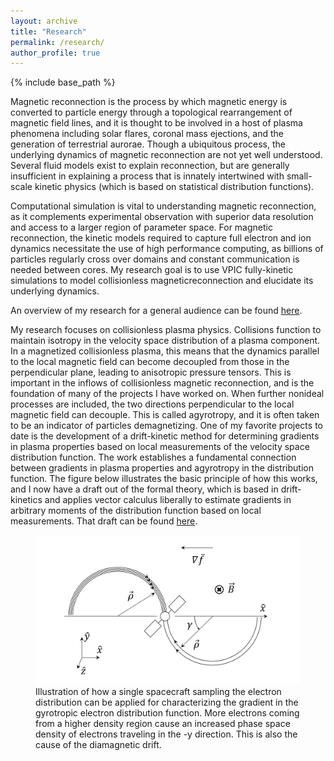 ```yaml
---
layout: archive
title: "Research"
permalink: /research/
author_profile: true
---
```


{% include base_path %}

Magnetic reconnection is the process by which magnetic energy is converted to particle energy through a topological rearrangement of magnetic field lines, and it is thought to be involved in a host of plasma phenomena including solar flares, coronal mass ejections, and the generation of terrestrial aurorae. Though a ubiquitous process, the underlying dynamics of magnetic reconnection are not yet well understood. Several fluid models exist to explain reconnection, but are generally insufficient in explaining a process that is innately intertwined with small-scale kinetic physics (which is based on statistical distribution functions).

Computational simulation is vital to understanding magnetic reconnection, as it complements experimental observation with superior data resolution and access to a larger region of parameter space. For magnetic reconnection, the kinetic models required to capture full electron and ion dynamics necessitate the use of high performance computing, as billions of particles regularly cross over domains and constant communication is needed between cores. My research goal is to use VPIC fully-kinetic simulations to model collisionless magneticreconnection and elucidate its underlying dynamics.

An overview of my research for a general audience can be found <a href="https://www.krellinst.org/csgf/fellows/fellow-reflections/blake-wetherton">here</a>.

My research focuses on collisionless plasma physics. Collisions function to maintain isotropy in the velocity space distribution of a plasma component. In a magnetized collisionless plasma, this means that the dynamics parallel to the local magnetic field can become decoupled from those in the perpendicular plane, leading to anisotropic pressure tensors. This is important in the inflows of collisionless magnetic reconnection, and is the foundation of many of the projects I have worked on. When further nonideal processes are included, the two directions perpendicular to the local magnetic field can decouple. This is called agyrotropy, and it is often taken to be an indicator of particles demagnetizing. One of my favorite projects to date is the development of a drift-kinetic method for determining gradients in plasma properties based on local measurements of the velocity space distribution function. The work establishes a fundamental connection between gradients in plasma properties and agyrotropy in the distribution function. The figure below illustrates the basic principle of how this works, and I now have a draft out of the formal theory, which is based in drift-kinetics and applies vector calculus liberally to estimate gradients in arbitrary moments of the distribution function based on local measurements. That draft can be found <a href="https://arxiv.org/abs/2003.00198">here</a>. 



<figure>
<img src="/images/sat.png" alt="satellite">
<figcaption>Illustration of how a single spacecraft sampling the electron distribution can be applied for characterizing the gradient in the gyrotropic electron distribution function. More electrons coming from a higher density region cause an increased phase space density of electrons traveling in the -y direction. This is also the cause of the diamagnetic drift. </figcaption>
</figure>

